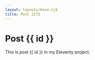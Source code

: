 ```yaml
---
layout: layouts/base.njk
title: Post 2275
---
```


# Post {{ id }}

This is post {{ id }} in my Eleventy project.
